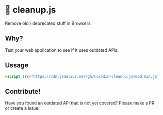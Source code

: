 # 🚮 cleanup.js
Remove old / deprecated stuff in Browsers.

## Why?

Test your web application to see if it uses outdated APIs.

## Ussage

```html
<script src="https://cdn.jsdelivr.net/gh/nuxodin/cleanup.js/mod.min.js"></script>
```

## Contribute!
Have you found an outdated API that is not yet covered?
Please make a PR or create a issue!
